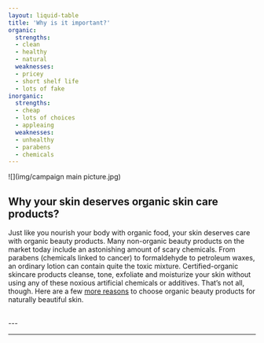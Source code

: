 ```yaml
---
layout: liquid-table
title: 'Why is it important?'
organic:
  strengths:
  - clean
  - healthy
  - natural
  weaknesses: 
  - pricey
  - short shelf life
  - lots of fake 
inorganic:
  strengths: 
  - cheap
  - lots of choices
  - appleaing
  weaknesses: 
  - unhealthy
  - parabens
  - chemicals
---
```





![](img/campaign main picture.jpg)  


## Why your skin deserves organic skin care products?

Just like you nourish your body with organic food, your skin deserves care with organic beauty products. Many non-organic beauty products on the market today include an astonishing amount of scary chemicals. From parabens (chemicals linked to cancer) to formaldehyde to petroleum waxes, an ordinary lotion can contain quite the toxic mixture. Certified-organic skincare products cleanse, tone, exfoliate and moisturize your skin without using any of these noxious artificial chemicals or additives. That’s not all, though. Here are a few [more reasons](https://www.organicauthority.com/energetic-health/skincare-organic-beauty-products) to choose organic beauty products for naturally beautiful skin.

<br>

</div>
---
     
<br>

<div class="lt-section-01" markdown="1">

<style>
  .lt-section-01 h{
    fontsize: 25 px;
    font-family: cursive;
    color:  #588c7e;
    }
 </style>

<hr>
